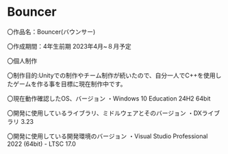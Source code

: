 # Bouncer
〇作品名：Bouncer(バウンサー)

〇作成期間：4年生前期 2023年4月~８月予定

〇個人制作

〇制作目的:Unityでの制作やチーム制作が続いたので、自分一人でC++を使用したゲームを作る事を目標に現在制作中です。

〇現在動作確認したOS、バージョン
  ・Windows 10 Education 24H2 64bit

〇開発に使用しているライブラリ、ミドルウェアとそのバージョン
  ・DXライブラリ 3.23
  
〇開発に使用している開発環境のバージョン
  ・Visual Studio Professional 2022 (64bit) - LTSC 17.0
